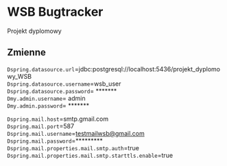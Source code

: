 # WSB Bugtracker
Projekt dyplomowy

## Zmienne
`Dspring.datasource.url`=jdbc:postgresql://localhost:5436/projekt_dyplomowy_WSB\
`Dspring.datasource.username`=wsb_user\
`Dspring.datasource.password`= *******\
`Dmy.admin.username`= admin\
`Dmy.admin.password`= *******

`Dspring.mail.host`=smtp.gmail.com\
`Dspring.mail.port`=587\
`Dspring.mail.username`=testmailwsb@gmail.com\
`Dspring.mail.password`=*********\
`Dspring.mail.properties.mail.smtp.auth`=true\
`Dspring.mail.properties.mail.smtp.starttls.enable`=true

